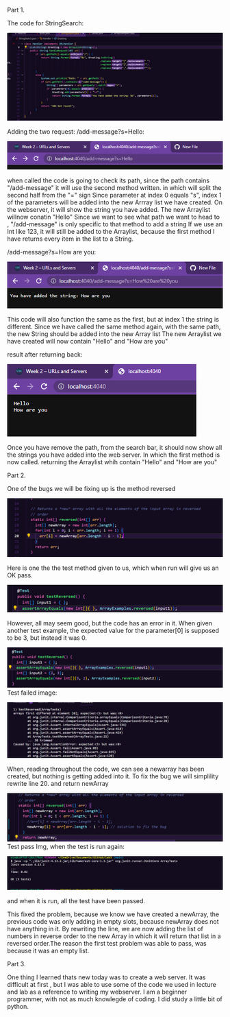 Part 1.

The code for StringSearch:

![Image](Img10.png)

Adding the two request:
/add-message?s=Hello:

![Image](Img11.png)

when called the code is going to check its path, since the path contains "/add-message" it will use the second method written.
in which will split the second half from the "=" sign
Since parameter at index 0 equals "s", index 1 of the parameters will be added into the new Arrray list we have created.
On the webserver, it will show the string you have added.
The new Arraylist willnow conatin "Hello"
Since we want to see what path we want to head to , "/add-message" is only specific to that method to add a string 
If we use an Int like 123, it will still be added to the Arraylist, because the first method I have returns every item in the list to a String.

/add-message?s=How are you:

![Image](Img12.png)

This code will also function the same as the first, but at index 1 the string is different.
Since we have called the same method again, with the same path, the new String should be added into the new Array list
The new Arraylist we have created will now contain "Hello" and "How are you"


result after returning back:

![Image](Img13.png)

Once you have remove the path, from the search bar, it should now show all the strings you have added into the web server. In which the first method is now called.
returning the Arraylist whih contain "Hello" and "How are you"



Part 2.

One of the bugs we will be fixing up is the method reversed

![Image](Img1.png)


Here is one the the test method given to us, which when run will give us an OK pass. 

![Image](Img2.png)

However, all may seem good, but the code has an error in it. When given another test example, the expected value for the parameter[0] is supposed to be 3, but instead it was 0. 

![Image](Img3.png)
Test failed image:

![Image](Img4.png)

When, reading throughout the code, we can see a newarray has been created, but nothing is getting added into it. To fix the bug we will simplility rewrite line 20. and return newArray 

![Image](Img5.png)
Test pass Img, when the test is run again:

![Image](Img6.png)

and when it is run, all the test have been passed.

This fixed the problem, because we know we have created a newArray, the previous code was only adding in empty slots, because newArray does not have anything in it. By rewriting the line, we are now adding the list of numbers in reverse order to the new Array in which it will return that 
list in a reversed order.The reason the first test problem was able to pass, was because it was an empty list.


Part 3.

One thing I learned thats new today was to create a web server. It was difficult at first
, but I was able to use some of the code we used in lecture and lab as a reference to
writing my webserver. I am a beginner programmer, with not as much knowlegde of coding. I did study a little bit of python.

